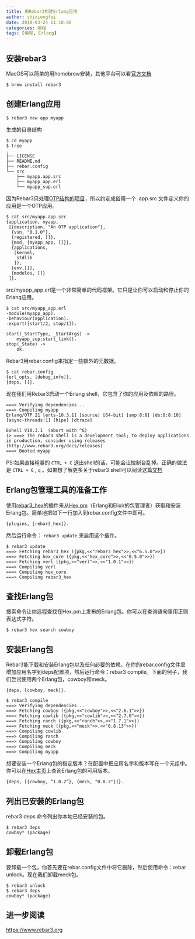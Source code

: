 ```yaml
---
title: 用Rebar3构建Erlang应用
author: shixiongfei
date: 2019-03-24 11:10:00
categories: 编程
tags: [编程, Erlang]
---
```


## 安装rebar3

MacOS可以简单的用homebrew安装，其他平台可以看[官方文档](http://www.rebar3.org)

```shell
$ brew install rebar3
```

## 创建Erlang应用

```shell
$ rebar3 new app myapp
```

生成的目录结构

```shell
$ cd myapp
$ tree
.
├── LICENSE
├── README.md
├── rebar.config
└── src
    ├── myapp.app.src
    ├── myapp_app.erl
    └── myapp_sup.erl
```

因为Rebar3只处理[OTP结构的项目](http://www.erlang.org/doc/design_principles/applications.html)，所以约定成俗用一个 .app.src 文件定义你的应用是一个OTP应用。

```shell
$ cat src/myapp.app.src
{application, myapp,
 [{description, "An OTP application"},
  {vsn, "0.1.0"},
  {registered, []},
  {mod, {myapp_app, []}},
  {applications,
   [kernel,
    stdlib
   ]},
  {env,[]},
  {modules, []}
 ]}.
```

src/myapp_app.erl是一个非常简单的代码框架。它只是让你可以启动和停止你的Erlang应用。

```shell
$ cat src/myapp_app.erl
-module(myapp_app).
-behaviour(application).
-export([start/2, stop/1]).

start(_StartType, _StartArgs) ->
    myapp_sup:start_link().
stop(_State) ->
    ok.
```

Rebar3用rebar.config来指定一些额外的元数据。

```shell
$ cat rebar.config
{erl_opts, [debug_info]}.
{deps, []}.
```

现在我们用Rebar3启动一个Erlang shell，它包含了你的应用及依赖的路径。

```shell
===> Verifying dependencies...
===> Compiling myapp
Erlang/OTP 21 [erts-10.3.1] [source] [64-bit] [smp:8:8] [ds:8:8:10] [async-threads:1] [hipe] [dtrace]

Eshell V10.3.1  (abort with ^G)
1> ===> The rebar3 shell is a development tool; to deploy applications in production, consider using releases (http://www.rebar3.org/docs/releases)
===> Booted myapp
```

PS:如果直接粗暴的 `CTRL + C` 退出shell的话，可能会让控制台乱掉。正确的做法是 `CTRL + G` , `q` 。如果想了解更多关于rebar3 shell可以阅读这篇[文档](http://ferd.ca/rebar3-shell.html)

## Erlang包管理工具的准备工作

使用[rebar3_hex](https://github.com/tsloughter/rebar3_hex)的插件来从[Hex.pm](https://hex.pm)（Erlang和Elixir的包管理者）获取和安装Erlang包。简单地把如下一行加入到rebar.config文件中即可。

```text
{plugins, [rebar3_hex]}.
```

然后运行命令： `rebar3 update` 来启用这个插件。

```shell
$ rebar3 update
===> Fetching rebar3_hex ({pkg,<<"rebar3_hex">>,<<"6.5.0">>})
===> Fetching hex_core ({pkg,<<"hex_core">>,<<"0.5.0">>})
===> Fetching verl ({pkg,<<"verl">>,<<"1.0.1">>})
===> Compiling verl
===> Compiling hex_core
===> Compiling rebar3_hex
```

## 查找Erlang包

搜索命令让你远程查找在Hex.pm上发布的Erlang包。你可以在查询语句里用正则表达式字符。

```shell
$ rebar3 hex search cowboy
```

## 安装Erlang包

Rebar3能下载和安装Erlang包以及任何必要的依赖。在你的rebar.config文件里增加应用名字到deps配置项，然后运行命令：rebar3 compile。下面的例子，我们尝试使用两个Erlang包，cowboy和meck。

```text
{deps, [cowboy, meck]}.
```

```shell
$ rebar3 compile
===> Verifying dependencies...
===> Fetching cowboy ({pkg,<<"cowboy">>,<<"2.6.1">>})
===> Fetching cowlib ({pkg,<<"cowlib">>,<<"2.7.0">>})
===> Fetching ranch ({pkg,<<"ranch">>,<<"1.7.1">>})
===> Fetching meck ({pkg,<<"meck">>,<<"0.8.13">>})
===> Compiling cowlib
===> Compiling ranch
===> Compiling cowboy
===> Compiling meck
===> Compiling myapp
```

想要安装一个Erlang包的指定版本？在配置中把应用名字和版本写在一个元组中。你可以在[Hex主页](https://hex.pm/)上查询Erlang包的可用版本。

```text
{deps, [{cowboy, “1.0.2”}, {meck, "0.8.3"}]}.
```

## 列出已安装的Erlang包

rebar3 deps 命令列出你本地已经安装的包。

```shell
$ rebar3 deps
cowboy* (package)
```

## 卸载Erlang包

要卸载一个包，你首先要在rebar.config文件中将它删除，然后使用命令：rebar unlock。现在我们卸载meck包。

```shell
$ rebar3 unlock
$ rebar3 deps
cowboy* (package)
```

## 进一步阅读

<https://www.rebar3.org>
